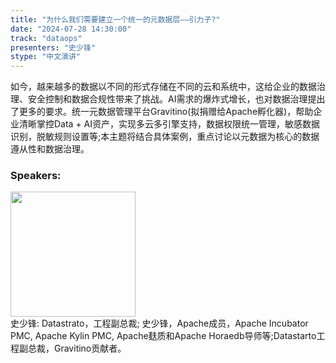 ```yaml
---
title: "为什么我们需要建立一个统一的元数据层——引力子?"
date: "2024-07-28 14:30:00" 
track: "dataops"
presenters: "史少锋"
stype: "中文演讲"
---
```

如今，越来越多的数据以不同的形式存储在不同的云和系统中，这给企业的数据治理、安全控制和数据合规性带来了挑战。AI需求的爆炸式增长，也对数据治理提出了更多的要求。统一元数据管理平台Gravitino(拟捐赠给Apache孵化器)，帮助企业清晰掌控Data + AI资产，实现多云多引擎支持，数据权限统一管理，敏感数据识别，脱敏规则设置等;本主题将结合具体案例，重点讨论以元数据为核心的数据遵从性和数据治理。
 ### Speakers: 
 <img src="https://sessionize.com/image/89e4-400o400o1-NJwdC3fWAtZroDqgUv2CE6.jpg" width="200" /><br>史少锋: Datastrato，工程副总裁; 史少锋，Apache成员，Apache Incubator PMC, Apache Kylin PMC, Apache麸质和Apache Horaedb导师等;Datastarto工程副总裁，Gravitino贡献者。
 <br><br>